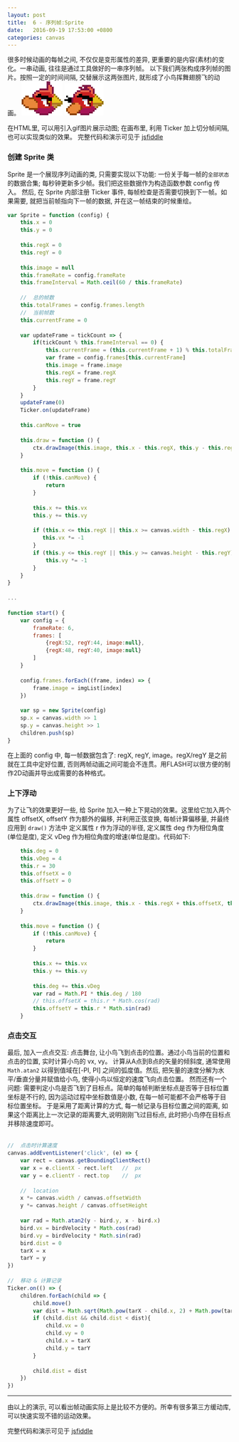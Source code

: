 ```yaml
---
layout: post
title:  6 - 序列帧:Sprite
date:   2016-09-19 17:53:00 +0800
categories: canvas
---
```


很多时候动画的每帧之间, 不仅仅是变形属性的差异, 更重要的是内容(素材)的变化。一串动画, 往往是通过工具做好的一串序列帧。
以下我们两张构成序列帧的图片。按照一定的时间间隔, 交替展示这两张图片, 就形成了小鸟挥舞翅膀飞的动画。
![](https://raw.githubusercontent.com/aprilandjan/aprilandjan.github.io/master/img/frame0.png) ![](https://raw.githubusercontent.com/aprilandjan/aprilandjan.github.io/master/img/frame1.png)

在HTML里, 可以用<img>引入gif图片展示动图; 在画布里, 利用 Ticker 加上切分帧间隔, 也可以实现类似的效果。
完整代码和演示可见于 [jsfiddle](https://jsfiddle.net/aprilandjan/yrwyzrnv/)

### 创建 Sprite 类

Sprite 是一个展现序列动画的类, 只需要实现以下功能: 一份关于每一帧的`全部状态`的数据合集; 每秒钟更新多少帧。我们把这些数据作为构造函数参数 config 传入。
然后, 在 Sprite 内部注册 Ticker 事件, 每帧检查是否需要切换到下一帧。如果需要, 就把当前帧指向下一帧的数据, 并在这一帧结束的时候重绘。

```javascript
var Sprite = function (config) {
    this.x = 0
    this.y = 0

    this.regX = 0
    this.regY = 0

    this.image = null
    this.frameRate = config.frameRate
    this.frameInterval = Math.ceil(60 / this.frameRate)

    //  总的帧数
    this.totalFrames = config.frames.length
    //  当前帧数
    this.currentFrame = 0

    var updateFrame = tickCount => {
        if(tickCount % this.frameInterval == 0) {
            this.currentFrame = (this.currentFrame + 1) % this.totalFrames
            var frame = config.frames[this.currentFrame]
            this.image = frame.image
            this.regX = frame.regX
            this.regY = frame.regY
        }
    }
    updateFrame(0)
    Ticker.on(updateFrame)

    this.canMove = true

    this.draw = function () {
        ctx.drawImage(this.image, this.x - this.regX, this.y - this.regY)
    }

    this.move = function () {
        if (!this.canMove) {
            return
        }

        this.x += this.vx
        this.y += this.vy

        if (this.x <= this.regX || this.x >= canvas.width - this.regX) {
           this.vx *= -1
        }
        if (this.y <= this.regY || this.y >= canvas.height - this.regY) {
            this.vy *= -1
        }
    }
}

...

function start() {
    var config = {
        frameRate: 6,
        frames: [
            {regX:52, regY:44, image:null},
            {regX:48, regY:40, image:null}
        ]
    }

    config.frames.forEach((frame, index) => {
        frame.image = imgList[index]
    })

    var sp = new Sprite(config)
    sp.x = canvas.width >> 1
    sp.y = canvas.height >> 1
    children.push(sp)
}
```

在上面的 config 中, 每一帧数据包含了: regX, regY, image。regX/regY 是之前就在工具中定好位置, 否则两帧动画之间可能会不连贯。用FLASH可以很方便的制作2D动画并导出成需要的各种格式。

### 上下浮动

为了让飞的效果更好一些, 给 Sprite 加入一种上下晃动的效果。这里给它加入两个属性 offsetX, offsetY 作为额外的偏移, 并利用正弦变换, 每帧计算偏移量, 并最终应用到 `draw()` 方法中
定义属性 r 作为浮动的半径, 定义属性 deg 作为相位角度(单位是度), 定义 vDeg 作为相位角度的增速(单位是度)。代码如下:

```javascript
    this.deg = 0
    this.vDeg = 4
    this.r = 30
    this.offsetX = 0
    this.offsetY = 0

    this.draw = function () {
        ctx.drawImage(this.image, this.x - this.regX + this.offsetX, this.y - this.regY + this.offsetY)
    }

    this.move = function () {
        if (!this.canMove) {
            return
        }
        
        this.x += this.vx
        this.y += this.vy

        this.deg += this.vDeg
        var rad = Math.PI * this.deg / 180
        // this.offsetX = this.r * Math.cos(rad)
        this.offsetY = this.r * Math.sin(rad)
    }
```

### 点击交互

最后, 加入一点点交互: 点击舞台, 让小鸟飞到点击的位置。通过小鸟当前的位置和点击的位置, 实时计算小鸟的 vx, vy。
计算从A点到B点的矢量的倾斜度, 通常使用 `Math.atan2` 以得到值域在[-PI, PI] 之间的弧度值。然后, 把矢量的速度分解为水平/垂直分量并赋值给小鸟, 使得小鸟以恒定的速度飞向点击位置。
然而还有一个问题: 需要判定小鸟是否飞到了目标点。简单的每帧判断坐标点是否等于目标位置坐标是不行的, 因为运动过程中坐标数值是小数, 在每一帧可能都不会严格等于目标位置坐标。
于是采用了距离计算的方式, 每一帧记录与目标位置之间的距离, 如果这个距离比上一次记录的距离要大,说明刚刚飞过目标点, 此时把小鸟停在目标点并移除速度即可。

```javascript

//  点击时计算速度
canvas.addEventListener('click', (e) => {
    var rect = canvas.getBoundingClientRect()
    var x = e.clientX - rect.left   //  px
    var y = e.clientY - rect.top    //  px

    //  location
    x *= canvas.width / canvas.offsetWidth
    y *= canvas.height / canvas.offsetHeight

    var rad = Math.atan2(y - bird.y, x - bird.x)
    bird.vx = birdVelocity * Math.cos(rad)
    bird.vy = birdVelocity * Math.sin(rad)
    bird.dist = 0
    tarX = x
    tarY = y
})

//  移动 & 计算记录
Ticker.on(() => {
    children.forEach(child => {
        child.move()
        var dist = Math.sqrt(Math.pow(tarX - child.x, 2) + Math.pow(tarY - child.y, 2))
        if (child.dist && child.dist < dist){
            child.vx = 0
            child.vy = 0
            child.x = tarX
            child.y = tarY
        }

        child.dist = dist
    })
})
```

---
由以上的演示, 可以看出帧动画实际上是比较不方便的。所幸有很多第三方缓动库, 可以快速实现不错的运动效果。

完整代码和演示可见于 [jsfiddle](https://jsfiddle.net/aprilandjan/yrwyzrnv/)